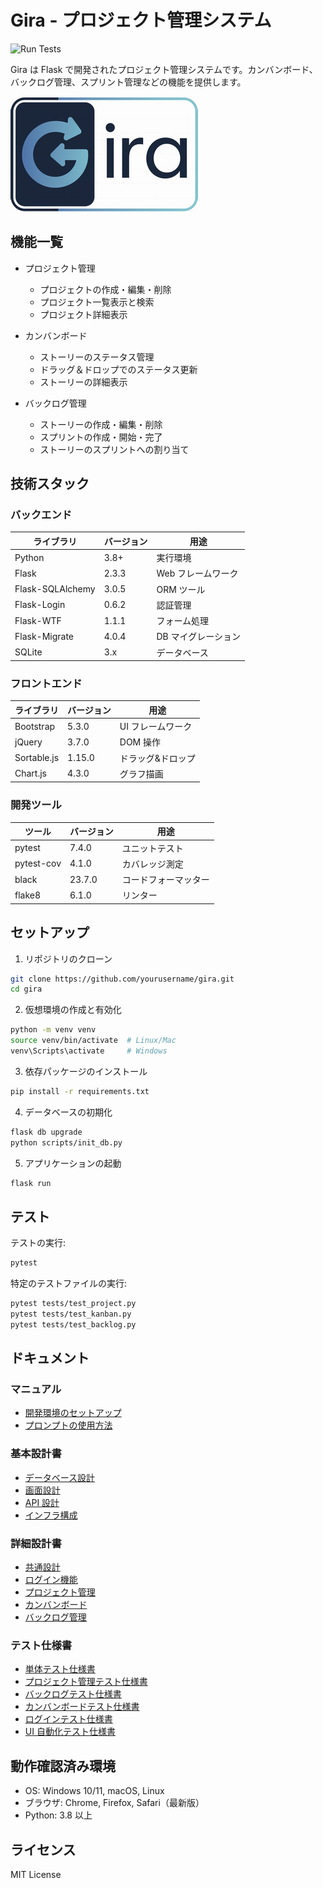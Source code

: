 # Gira - プロジェクト管理システム

![Run Tests](https://github.com/rexwangyi/gira/actions/workflows/main.yml/badge.svg)

Gira は Flask で開発されたプロジェクト管理システムです。カンバンボード、バックログ管理、スプリント管理などの機能を提供します。

![ロゴ](doc/assets/image/logo.png)

## 機能一覧

- プロジェクト管理

  - プロジェクトの作成・編集・削除
  - プロジェクト一覧表示と検索
  - プロジェクト詳細表示

- カンバンボード

  - ストーリーのステータス管理
  - ドラッグ＆ドロップでのステータス更新
  - ストーリーの詳細表示

- バックログ管理
  - ストーリーの作成・編集・削除
  - スプリントの作成・開始・完了
  - ストーリーのスプリントへの割り当て

## 技術スタック

### バックエンド

| ライブラリ       | バージョン | 用途                |
| ---------------- | ---------- | ------------------- |
| Python           | 3.8+       | 実行環境            |
| Flask            | 2.3.3      | Web フレームワーク  |
| Flask-SQLAlchemy | 3.0.5      | ORM ツール          |
| Flask-Login      | 0.6.2      | 認証管理            |
| Flask-WTF        | 1.1.1      | フォーム処理        |
| Flask-Migrate    | 4.0.4      | DB マイグレーション |
| SQLite           | 3.x        | データベース        |

### フロントエンド

| ライブラリ  | バージョン | 用途              |
| ----------- | ---------- | ----------------- |
| Bootstrap   | 5.3.0      | UI フレームワーク |
| jQuery      | 3.7.0      | DOM 操作          |
| Sortable.js | 1.15.0     | ドラッグ&ドロップ |
| Chart.js    | 4.3.0      | グラフ描画        |

### 開発ツール

| ツール     | バージョン | 用途                 |
| ---------- | ---------- | -------------------- |
| pytest     | 7.4.0      | ユニットテスト       |
| pytest-cov | 4.1.0      | カバレッジ測定       |
| black      | 23.7.0     | コードフォーマッター |
| flake8     | 6.1.0      | リンター             |

## セットアップ

1. リポジトリのクローン

```bash
git clone https://github.com/yourusername/gira.git
cd gira
```

2. 仮想環境の作成と有効化

```bash
python -m venv venv
source venv/bin/activate  # Linux/Mac
venv\Scripts\activate     # Windows
```

3. 依存パッケージのインストール

```bash
pip install -r requirements.txt
```

4. データベースの初期化

```bash
flask db upgrade
python scripts/init_db.py
```

5. アプリケーションの起動

```bash
flask run
```

## テスト

テストの実行:

```bash
pytest
```

特定のテストファイルの実行:

```bash
pytest tests/test_project.py
pytest tests/test_kanban.py
pytest tests/test_backlog.py
```

## ドキュメント

### マニュアル

- [開発環境のセットアップ](doc/manual/startup.md)
- [プロンプトの使用方法](doc/manual/prompt_jp.md)

### 基本設計書

- [データベース設計](doc/basic-design/database.md)
- [画面設計](doc/basic-design/ui-design.md)
- [API 設計](doc/basic-design/api-spec.md)
- [インフラ構成](doc/basic-design/infrastructure.md)

### 詳細設計書

- [共通設計](doc/detail-design/common.md)
- [ログイン機能](doc/detail-design/login.md)
- [プロジェクト管理](doc/detail-design/project.md)
- [カンバンボード](doc/detail-design/kanban.md)
- [バックログ管理](doc/detail-design/backlog.md)

### テスト仕様書

- [単体テスト仕様書](doc/test-case/unit.md)
- [プロジェクト管理テスト仕様書](doc/test-case/project-test-cases.md)
- [バックログテスト仕様書](doc/test-case/backlog-test-cases.md)
- [カンバンボードテスト仕様書](doc/test-case/kanban-test-cases.md)
- [ログインテスト仕様書](doc/test-case/login-test-cases.md)
- [UI 自動化テスト仕様書](doc/test-case/ui-autotest.md)

## 動作確認済み環境

- OS: Windows 10/11, macOS, Linux
- ブラウザ: Chrome, Firefox, Safari（最新版）
- Python: 3.8 以上

## ライセンス

MIT License
